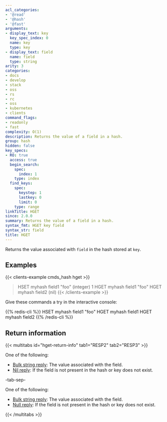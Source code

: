 ```yaml
---
acl_categories:
- '@read'
- '@hash'
- '@fast'
arguments:
- display_text: key
  key_spec_index: 0
  name: key
  type: key
- display_text: field
  name: field
  type: string
arity: 3
categories:
- docs
- develop
- stack
- oss
- rs
- rc
- oss
- kubernetes
- clients
command_flags:
- readonly
- fast
complexity: O(1)
description: Returns the value of a field in a hash.
group: hash
hidden: false
key_specs:
- RO: true
  access: true
  begin_search:
    spec:
      index: 1
    type: index
  find_keys:
    spec:
      keystep: 1
      lastkey: 0
      limit: 0
    type: range
linkTitle: HGET
since: 2.0.0
summary: Returns the value of a field in a hash.
syntax_fmt: HGET key field
syntax_str: field
title: HGET
---
```

Returns the value associated with `field` in the hash stored at `key`.

## Examples

{{< clients-example cmds_hash hget >}}
> HSET myhash field1 "foo"
(integer) 1
> HGET myhash field1
"foo"
> HGET myhash field2
(nil)
{{< /clients-example >}}

Give these commands a try in the interactive console:

{{% redis-cli %}}
HSET myhash field1 "foo"
HGET myhash field1
HGET myhash field2
{{% /redis-cli %}}

## Return information

{{< multitabs id="hget-return-info" 
    tab1="RESP2" 
    tab2="RESP3" >}}

One of the following:
* [Bulk string reply](../../develop/reference/protocol-spec#bulk-strings): The value associated with the field.
* [Nil reply](../../develop/reference/protocol-spec#bulk-strings): If the field is not present in the hash or key does not exist.

-tab-sep-

One of the following:
* [Bulk string reply](../../develop/reference/protocol-spec#bulk-strings): The value associated with the field.
* [Null reply](../../develop/reference/protocol-spec#nulls): If the field is not present in the hash or key does not exist.

{{< /multitabs >}}
